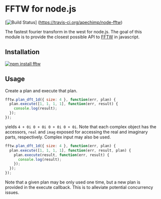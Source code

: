 FFTW for node.js
================

[![Build Status](https://travis-ci.org/apechimp/node-fftw.png?branch=master)]
(https://travis-ci.org/apechimp/node-fftw)

The fastest fourier transform in the west for node.js. The goal of this module
is to provide the closest possible API to 
[FFTW](http://www.fftw.org/fftw3_doc/) in javascript.

Installation
------------

[![npm install fftw](https://nodei.co/npm/fftw.png)](https://npmjs.org/package/fftw)

Usage
-----

Create a plan and execute that plan.
```javascript
fftw.plan_dft_1d({ size: 4 }, function(err, plan) {
  plan.execute([1, 1, 1, 1], function(err, result) {
    console.log(result);
  });
});
```
yields `4 + 0i 0 + 0i 0 + 0i 0 + 0i`. Note that each complex object has the
accessors, `real` and `imag` exposed for accessing the real and imaginary
parts, respectively. Complex input may also be used.
```javascript
fftw.plan_dft_1d({ size: 4 }, function(err, plan) {
  plan.execute([1, 1, 1, 1], function(err, result, plan) {
    plan.execute(result, function(err, result) {
      console.log(result);
    });
  });
});
```
Note that a given plan may be only used one time, but a new plan is provided in
the execute callback. This is to alleviate potential concurrency issues.
